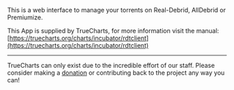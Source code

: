 This is a web interface to manage your torrents on Real-Debrid, AllDebrid or Premiumize.

This App is supplied by TrueCharts, for more information visit the manual: [https://truecharts.org/charts/incubator/rdtclient](https://truecharts.org/charts/incubator/rdtclient)

---

TrueCharts can only exist due to the incredible effort of our staff.
Please consider making a [donation](https://truecharts.org/sponsor) or contributing back to the project any way you can!
